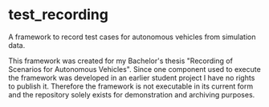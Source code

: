 # test_recording
A framework to record test cases for autonomous vehicles from simulation data.

This framework was created for my Bachelor's thesis "Recording of Scenarios for Autonomous Vehicles".
Since one component used to execute the framework was developed in an earlier student project I have no rights to publish it.
Therefore the framework is not executable in its current form and the repository solely exists for demonstration and archiving purposes.
